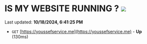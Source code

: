 # IS MY WEBSITE RUNNING ? [![](https://img.shields.io/static/v1?label=Sponsor&message=%E2%9D%A4&logo=GitHub&color=%23fe8e86)](https://github.com/sponsors/Youssef-Lehmam)

Last updated: **10/18/2024, 6:41:25 PM**

- `GET` [https://youssefservice.me](https://youssefservice.me) - **Up** (130ms)

